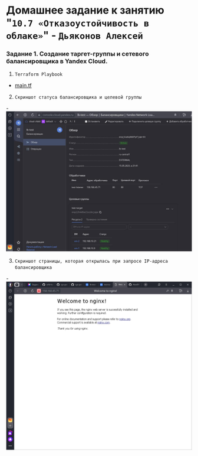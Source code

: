 # Домашнее задание к занятию "`10.7 «Отказоустойчивость в облаке»`" - `Дьяконов Алексей`

### Задание 1.  Создание таргет-группы и сетевого балансировщика в Yandex Cloud.

1. `Terraform Playbook`

-  [main.tf](./config/main.tf)

2. `Скриншот статуса балансировщика и целевой группы`

-![1_1](./img/1_1.jpg)

3. `Скриншот страницы, которая открылась при запросе IP-адреса балансировщика`

-![1_2](./img/1_2.jpg)


